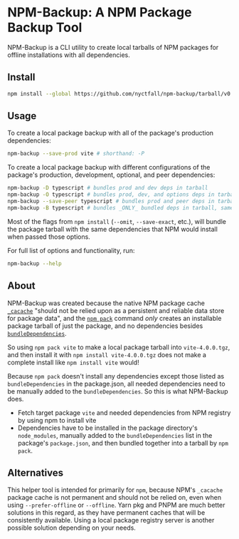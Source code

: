 # NPM-Backup: A NPM Package Backup Tool

NPM-Backup is a CLI utility to create local tarballs of NPM packages for offline installations with all dependencies.

## Install
```bash
npm install --global https://github.com/nyctfall/npm-backup/tarball/v0.1.0
```

## Usage

To create a local package backup with all of the package's production dependencies:

```bash
npm-backup --save-prod vite # shorthand: -P
```

To create a local package backup with different configurations of the package's production, development, optional, and peer dependencies:

```bash
npm-backup -D typescript # bundles prod and dev deps in tarball
npm-backup -O typescript # bundles prod, dev, and options deps in tarball
npm-backup --save-peer typescript # bundles prod and peer deps in tarball
npm-backup -B typescript # bundles _ONLY_ bundled deps in tarball, same as npm pack
```

Most of the flags from `npm install` (`--omit`, `--save-exact`, etc.), will bundle the package tarball with the same dependencies that NPM would install when passed those options.

For full list of options and functionality, run:

```bash
npm-backup --help
```

## About

NPM-Backup was created because the native NPM package cache [`_cacache`](https://docs.npmjs.com/cli/v9/commands/npm-cache#a-note-about-the-caches-design) "should not be relied upon as a persistent and reliable data store for package data", and the [`npm pack`](https://docs.npmjs.com/cli/v9/commands/npm-pack) command _only_ creates an installable package tarball of just the package, and no dependencies besides [`bundleDependencies`](https://docs.npmjs.com/cli/v9/configuring-npm/package-json#bundledependencies).

So using `npm pack vite` to make a local package tarball into `vite-4.0.0.tgz`, and then install it with `npm install vite-4.0.0.tgz` does not make a complete install like `npm install vite` would!

Because `npm pack` doesn't install any dependencies except those listed as `bundleDependencies` in the package.json, all needed dependencies need to be manually added to the `bundleDependencies`. So this is what NPM-Backup does. 
 - Fetch target package `vite` and needed dependencies from NPM registry by using npm to install vite
 - Dependencies have to be installed in the package directory's `node_modules`, manually added to the `bundleDependencies` list in the package's `package.json`, and then bundled together into a tarball by `npm pack`.

## Alternatives

This helper tool is intended for primarily for `npm`, because NPM's `_cacache` package cache is not permanent and should not be relied on, even when using `--prefer-offline` or `--offline`. Yarn pkg and PNPM are much better solutions in this regard, as they have permanent caches that will be consistently available. Using a local package registry server is another possible solution depending on your needs.
